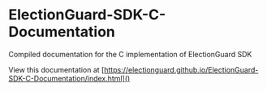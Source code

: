 # ElectionGuard-SDK-C-Documentation
Compiled documentation for the C implementation of ElectionGuard SDK

View this documentation at [https://electionguard.github.io/ElectionGuard-SDK-C-Documentation/index.html]()
